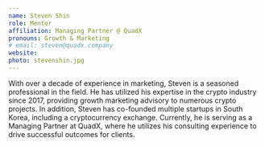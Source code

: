 ```yaml
---
name: Steven Shin
role: Mentor
affiliation: Managing Partner @ QuadX
pronouns: Growth & Marketing
# email: steven@quadx.company
website: 
photo: stevenshin.jpg
---
```


With over a decade of experience in marketing, Steven is a seasoned professional in the field. He has utilized his expertise in the crypto industry since 2017, providing growth marketing advisory to numerous crypto projects. In addition, Steven has co-founded multiple startups in South Korea, including a cryptocurrency exchange. Currently, he is serving as a Managing Partner at QuadX, where he utilizes his consulting experience to drive successful outcomes for clients.
